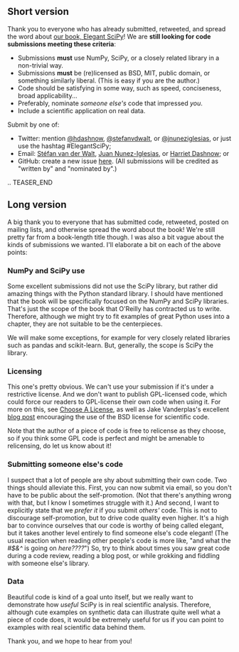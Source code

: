 <!--
.. title: Clarifications about our book, Elegant SciPy (and our call for code submissions)
.. slug: clarifications-about-our-book-elegant-scipy-and-our-call-for-code-submissions
.. date: 2015-02-23 06:31:46
.. tags: Planet SciPy,Python,Scientific Computing,programming
.. category: 
.. link: 
.. description: 
.. type: text
.. status: published
-->

<html><body><h2>Short version</h2>

Thank you to everyone who has already submitted, retweeted, and spread the word about <a href="http://ilovesymposia.com/2015/02/04/call-for-code-nominations-for-elegant-scipy/">our book, Elegant SciPy</a>! We are <strong>still looking for code submissions meeting these criteria</strong>:
- Submissions <strong>must</strong> use NumPy, SciPy, or a closely related library in a non-trivial way.
- Submissions <strong>must</strong> be (re)licensed as BSD, MIT, public domain, or something similarly liberal. (This is easy if you are the author.)
- Code should be satisfying in some way, such as speed, conciseness, broad applicability...
- Preferably, nominate <em>someone else's</em> code that impressed <em>you</em>.
- Include a scientific application on real data.

<!-- TEASER_END -->

Submit by one of:
- Twitter: mention <a href="https://twitter.com/hdashnow">@hdashnow</a>, <a href="https://twitter.com/stefanvdwalt">@stefanvdwalt</a>, or <a href="https://twitter.com/jnuneziglesias">@jnuneziglesias</a>, or just use the hashtag #ElegantSciPy;
- Email: <a href="mailto:stefanv(at)berkeley.edu">Stéfan van der Walt</a>, <a href="mailto:juan.n@unimelb.edu.au">Juan Nunez-Iglesias</a>, or <a href="mailto:harriet.dashnow@unimelb.edu.au">Harriet Dashnow</a>; or
- GitHub: create a new issue <a href="https://github.com/HarrietInc/elegant-scipy-submissions/issues">here</a>.
(All submissions will be credited as "written by" and "nominated by".)

.. TEASER_END

<h2>Long version</h2>

A big thank you to everyone that has submitted code, retweeted, posted on mailing lists, and otherwise spread the word about the book! We're still pretty far from a book-length title though. I was also a bit vague about the kinds of submissions we wanted. I'll elaborate a bit on each of the above points:

<h3>NumPy and SciPy use</h3>

Some excellent submissions did not use the SciPy library, but rather did amazing things with the Python standard library. I should have mentioned that the book will be specifically focused on the NumPy and SciPy libraries. That's just the scope of the book that O'Reilly has contracted us to write. Therefore, although we might try to fit examples of great Python uses into a chapter, they are not suitable to be the centerpieces.

We will make some exceptions, for example for very closely related libraries such as pandas and scikit-learn. But, generally, the scope is SciPy the library.

<h3>Licensing</h3>

This one's pretty obvious. We can't use your submission if it's under a restrictive license. And we don't want to publish GPL-licensed code, which could force our readers to GPL-license their own code when using it. For more on this, see <a href="http://choosealicense.com">Choose A License</a>, as well as Jake Vanderplas's excellent <a href="http://www.astrobetter.com/the-whys-and-hows-of-licensing-scientific-code/">blog post</a> encouraging the use of the BSD license for scientific code.

Note that the author of a piece of code is free to relicense as they choose, so if you think some GPL code is perfect and might be amenable to relicensing, do let us know about it!

<h3>Submitting someone else's code</h3>

I suspect that a lot of people are shy about submitting their own code. Two things should alleviate this. First, you can now submit via email, so you don't have to be public about the self-promotion. (Not that there's anything wrong with that, but I know I sometimes struggle with it.) And second, I want to explicitly state that we <em>prefer it</em> if you submit <em>others'</em> code. This is not to discourage self-promotion, but to drive code quality even higher. It's a high bar to convince ourselves that our code is worthy of being called elegant, but it takes another level entirely to find someone else's code elegant! (The usual reaction when reading other people's code is more like, "and what the <em>#$&amp;^</em> is going on <em>here????</em>") So, try to think about times you saw great code during a code review, reading a blog post, or while grokking and fiddling with someone else's library.

<h3>Data</h3>

Beautiful code is kind of a goal unto itself, but we really want to demonstrate how <em>useful</em> SciPy is in real scientific analysis. Therefore, although cute examples on synthetic data can illustrate quite well what a piece of code does, it would be extremely useful for us if you can point to examples with real scientific data behind them.

Thank you, and we hope to hear from you!</body></html>
